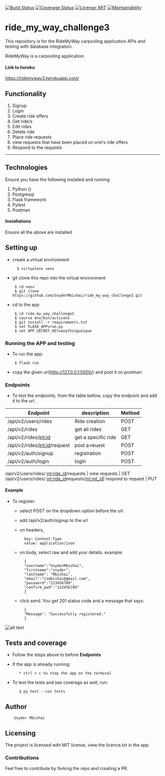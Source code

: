 [![Build Status](https://travis-ci.org/SnyderMbishai/ride_my_way_challenge3.svg?branch=develop)](https://travis-ci.org/SnyderMbishai/ride_my_way_challenge3)
[![Coverage Status](https://coveralls.io/repos/github/SnyderMbishai/ride_my_way_challenge3/badge.svg)](https://coveralls.io/github/SnyderMbishai/ride_my_way_challenge3)
[![License: MIT](https://img.shields.io/badge/License-MIT-yellow.svg)](https://opensource.org/licenses/MIT)
[![Maintainability](https://api.codeclimate.com/v1/badges/2c227c39c50557014ffa/maintainability)](https://codeclimate.com/github/SnyderMbishai/ride_my_way_challenge3/maintainability)

# ride_my_way_challenge3

This repository is for the RideMyWay carpooling application APIs and testing with database integration.

RideMyWay is a carpooling application.

#### Link to heroku

https://ridemyway3.herokuapp.com/

## Functionality

1. Signup
2. Login
3. Create ride offers
4. Get ride/s
5. Edit rides
6. Delete ride
6. Place ride requests
7. view requests that have been placed on one's ride offers
8. Respond to the requests

___________________________________________________________________________________________________

## Technologies
Ensure you have the following installed and running
1. Python ()
2. Postgresql
2. Flask framework
3. Pytest
4. Postman

#### Installations

Ensure all the above are installed

## Setting up 
* create a virtual environment

        $ virtualenv venv

* git clone this repo into the virtual environment

       $ cd venv
       $ git clone https://github.com/SnyderMbishai/ride_my_way_challenge3.git

* cd to the app

       $ cd ride_my_way_challenge3
       $ source env/bin/activate
       $ git install -r requirements.txt
       $ set FLASK_APP=run.py
       $ set APP_SECRET_KEY=anythingunique
       
### Running the APP and testing
* To run the app:

       $ flask run

* copy the given url(http://127.0.0.1:5000/) and post it on postman

### Endpoints

* To test the endpoints, from the table bellow, copy the endpoint and add it to the url.

Endpoint                          | description         | Method
----------------------------------|---------------------|--------
/api/v2/users/rides               | Ride creation       | POST
/api/v2/rides                     | get all rides       | GET
/api/v2/rides/<int:id>            | get a specific ride | GET
/api/v2/rides/<int:id>/request    | post a reuest       | POST
/api/v2/auth/signup               | registration        | POST
/api/v2/auth/login                | login               | POST
/api/v2/users/rides/
<int:ride_id>/requests            | view requests       | GET
/api/v2/users/rides/
<int:ride_id>requests/<int:rqt_id>| respond to request  | PUT

#### Example
* To register:

    - select POST on the dropdown option before the url.

    - add /api/v2/auth/signup to the url

    - on headers, 

            key: Content-Type
            value: application/json

    - on body, select raw and add your details. example:

            {
            "username":"SnyderMbishai",
            "firstname":"snyder",
            "lastname": "Mbishai",
            "email":"csmbishai@gmail.com",
            "password":"123456789",
            "confirm_pwd":"123456789"
            }

    - click send. You get 201 status code and a message that says:

            {
            "Message": "Successfully registered."
            }


![alt text](https://github.com/SnyderMbishai/ride_my_way_challenge3/blob/develop/screenshots/Screenshot%20from%202018-06-29%2008-30-38.png)

## Tests and coverage

* Follow the steps above to before **Endpoints**
* If the app is already running:

         * ctrl + c to stop the app on the terminal

* To test the tests and see coverage as well, run:

         $ py.test --cov tests

## Author

        Snyder Mbishai

## Licensing

The project is licensed with MIT license, view the licence.txt in the app.

### Contributions

Feel free to contribute by forking the repo and creating a PR.